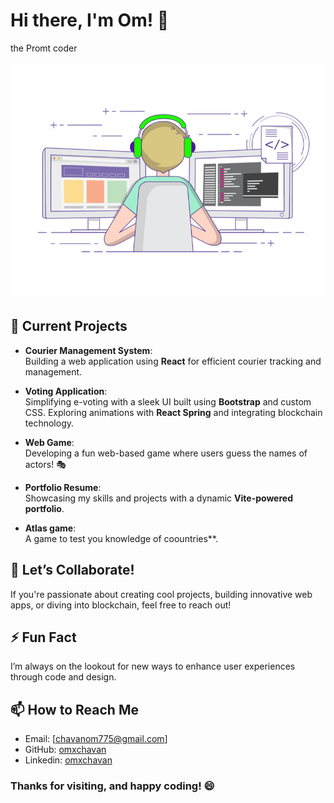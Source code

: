 # Hi there, I'm Om! 👋  
the Promt coder
 
 <img src="./coding.gif" alt="coding-image" width="600"/>


## 🔭 Current Projects  
- **Courier Management System**:  
  Building a web application using **React** for efficient courier tracking and management.  

- **Voting Application**:  
  Simplifying e-voting with a sleek UI built using **Bootstrap** and custom CSS. Exploring animations with **React Spring** and integrating blockchain technology.  

- **Web Game**:  
  Developing a fun web-based game where users guess the names of actors! 🎭  

- **Portfolio Resume**:  
  Showcasing my skills and projects with a dynamic **Vite-powered portfolio**.  

- **Atlas game**:  
  A game to test you knowledge of coountries**.



## 👯 Let’s Collaborate!  
If you're passionate about creating cool projects, building innovative web apps, or diving into blockchain, feel free to reach out!  

## ⚡ Fun Fact  
I’m always on the lookout for new ways to enhance user experiences through code and design.  

## 📫 How to Reach Me  
- Email: [chavanom775@gmail.com]  
- GitHub: [omxchavan](https://github.com/omxchavan)  
- Linkedin: [omxchavan](https://www.linkedin.com/in/om-chavan-35b0a22a5/)  
### Thanks for visiting, and happy coding! 😄  
